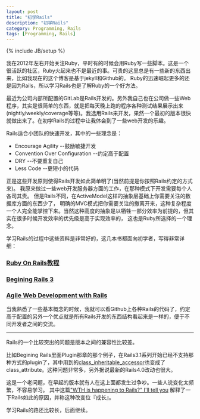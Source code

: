 ```yaml
---
layout: post
title: "初学Rails"
description: "初学Rails"
category: Programming, Rails
tags: [Programming, Rails]
---
```

{% include JB/setup %}

我在2012年左右开始关注Ruby，平时有的时候会用Ruby写一些脚本。这是一个很活跃的社区，Ruby火起来也不是最近的事。可贵的这里总是有一些新的东西出来，比如我现在的这个博客是基于jekyll和Github的。
Ruby的迅速崛起更多的还是因为Rails，所以学习Rails也是了解Ruby的一个好方法。

最近为公司内部所配置的GitLab是Rails开发的。另外我自己也在公司做一些Web程序，其实是很简单的东西，就是把每天晚上跑的程序各种测试结果展示出来(nightly/weekly/coverage等等)。我选用Rails来开发，果然一个最初的版本很快就做出来了。在初学Rails的过程中让我体会到了一些web开发的乐趣。


Rails适合小团队的快速开发，其中的一些理念是：

<ul>
<li>Encourage Agility             --鼓励敏捷开发 </li>
<li>Convention Over Configuration --约定高于配置 </li>
<li>DRY                           --不要重复自己 </li>
<li>Less Code                     --更短小的代码 </li>
</ul>

正是这些开发原则使得Rails开发如此简单明了(当然前提是你按照Rails约定的方式来)。
我原来做过一些web开发服务器方面的工作，在那种模式下开发需要每个人各司其责。
但是Rails不同，在ActiveModel这样的抽象层基础上你需要关注的数据库方面的东西少了，
明确的MVC模式把你需要关注的撤离开来，这种复杂程度一个人完全能掌控下来。当然这种高度的抽象是以牺牲一部分效率为前提的，但其实在很多时候开发效率的优先级是高于实现效率的，
这也是Ruby所选择的一个理念。 

学习Rails的过程中这些资料是非常好的，这几本书都面向初学者，写得非常详细：

### [Ruby On Rails教程](http://railstutorial-china.org/)

### [Begining Rails 3](http://book.douban.com/subject/4005707/)

### [Agile Web Development with Rails](http://book.douban.com/subject/1416743/)

当我熟悉了一些基本概念的时候，我就可以看Github上各种Rails的代码了，约定高于配置的另外一个优点就是所有Rails开发的东西结构看起来是一样的，便于不同开发者之间的交流。

--------------------------------------------

Rails的一个比较突出的问题是版本之间的兼容性比较差。

比如Begining Rails里面Plugin那章的那个例子，在Rails3.1系列开始已经不支持那种方式的plugin了，其中用到的[class_inheritable_accessor](http://stackoverflow.com/questions/12313621/undefined-method-class-inheritable-accessor-for-activerecordextensionssqlite)也变成了class_attribute。这种问题非常多，另外据说最新的Rails4.0改动也很大。

这是一个老问题，在早起的版本就有人在这上面都发生过争吵。一些人说变化太频繁，不容易学习。
其中这篇["WTH is happening to Rails?" I'll tell you](http://erniemiller.org/2011/06/14/wth-is-happening-to-rails-ill-tell-you/) 
解释了一下Rails如此的原因，并称这种改变位『成长』。

学习Rails的路还比较长，后面继续。

